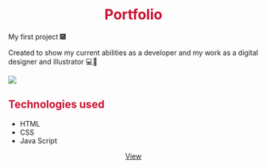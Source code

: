 <center><h1><font color="#CB0F31">Portfolio</font></h1></center>

My first project 🎆

Created to show my current abilities as a developer and my work as a digital designer and illustrator 💻🎨

![](./src/imagens/portfolio-gif.gif)

## <font color="#CB0F31">Technologies used</font>

* HTML
* CSS
* Java Script

<center><a href="https://carolinaciolin.github.io/portfolio/">View</a></center>